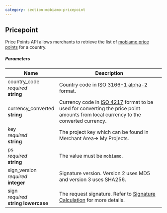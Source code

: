```yaml
---
category: section-mobiamo-pricepoint
---
```


## Pricepoint

Price Points API allows merchants to retrieve the list of [mobiamo price points](http://www.mobiamo.com/coverage) for a country.

##### Parameters

| Name | Description|
|---|---|
|country_code <br> *required* <br> **string**| Country code in [ISO 3166-1 alpha-2](https://en.wikipedia.org/wiki/ISO_3166-1_alpha-2) format.|
|currency_converted <br> **string**| Currency code in [ISO 4217](http://en.wikipedia.org/wiki/ISO_4217#Active_codes) format to be used for converting the price point amounts from local currency to the converted currency.|
|key <br> *required* <br> **string**| The project key which can be found in Merchant Area→ My Projects.|
|ps <br> *required* <br> **string**| The value must be ```mobiamo```.|
|sign_version <br> *required*<br> **integer**| Signature version. Version 2 uses MD5 and version 3 uses SHA256.|
|sign <br> *required*<br> **string lowercase**| The request signature. Refer to [Signature Calculation](/reference/signature-calculation) for more details.|
